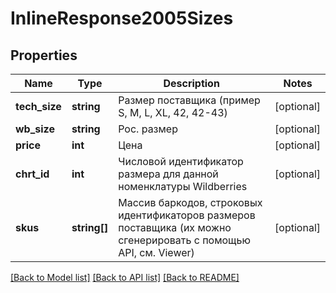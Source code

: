 # InlineResponse2005Sizes

## Properties
Name | Type | Description | Notes
------------ | ------------- | ------------- | -------------
**tech_size** | **string** | Размер поставщика (пример S, M, L, XL, 42, 42-43) | [optional] 
**wb_size** | **string** | Рос. размер | [optional] 
**price** | **int** | Цена | [optional] 
**chrt_id** | **int** | Числовой идентификатор размера для данной номенклатуры Wildberries | [optional] 
**skus** | **string[]** | Массив баркодов, строковых идентификаторов размеров поставщика (их можно сгенерировать с помощью API, см. Viewer) | [optional] 

[[Back to Model list]](../../README.md#documentation-for-models) [[Back to API list]](../../README.md#documentation-for-api-endpoints) [[Back to README]](../../README.md)

